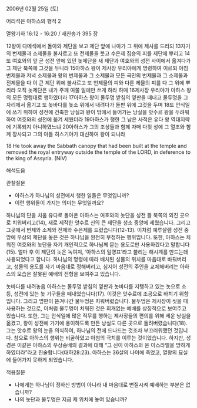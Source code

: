 2006년 02월 25일 (토)

어리석은 아하스의 행적 2



열왕기하 16:12 - 16:20 / 새찬송가 395 장


12왕이 다메섹에서 돌아와 제단을 보고 제단 앞에 나아가 그 위에 제사를 드리되 13자기의 번제물과 소제물을 불사르고 또 전제물을 붓고 수은제 짐승의 피를 제단에 뿌리고 14또 여호와의 앞 곧 성전 앞에 있던 놋제단을 새 제단과 여호와의 성전 사이에서 옮겨다가 그 제단 북쪽에 그것을 두니라 15아하스 왕이 제사장 우리야에게 명령하여 이르되 아침 번제물과 저녁 소제물과 왕의 번제물과 그 소제물과 모든 국민의 번제물과 그 소제물과 전제물을 다 이 큰 제단 위에 불사르고 또 번제물의 피와 다른 제물의 피를 다 그 위에 뿌리라 오직 놋제단은 내가 주께 여쭐 일에만 쓰게 하라 하매 16제사장 우리야가 아하스 왕의 모든 명령대로 행하였더라 17아하스 왕이 물두멍 받침의 옆판을 떼내고 물두멍을 그 자리에서 옮기고 또 놋바다를 놋소 위에서 내려다가 돌판 위에 그것을 두며 18또 안식일에 쓰기 위하여 성전에 건축한 낭실과 왕이 밖에서 들어가는 낭실을 앗수르 왕을 두려워하여 여호와의 성전에 옮겨 세웠더라 19아하스가 행한 그 남은 사적은 유다 왕 역대지략에 기록되지 아니하였느냐 20아하스가 그의 조상들과 함께 자매 다윗 성에 그 열조와 함께 장사되고 그의 아들 히스기야가 대신하여 왕이 되니라 

18 He took away the Sabbath canopy that had been built at the temple and removed the royal entryway outside the temple of the LORD, in deference to the king of Assyria. (NIV)

해석도움





관찰질문 
- 아하스가 하나님의 성전에서 행한 일들은 무엇입니까? 
- 이런 행위들이 가지는 의미는 무엇일까요? 


하나님의 단을 치움 
유다로 돌아온 아하스는 여호와의 놋단을 성전 뜰 북쪽의 외진 곳으로 치워버리고(14), 새로 제작한 앗수르 신의 큰 제단을 성소 중앙에 세웠습니다. 그리고 그곳에서 번제와 소제와 전제와 수은제를 드렸습니다(12-13). 이처럼 예루살렘 성전 중앙에 우상의 제단을 놓은 것은 하나님을 완전히 부정하는 행위입니다. 또한, 아하스는 치워진 여호와의 놋단을 자기 개인적으로 하나님께 묻는 용도로만 사용하겠다고 말합니다(15). 얼마 후 이 제단의 놋은 녹여져, ‘아하스의 일영표’라고 불리는 해시계를 만드는데 사용되었다고 합니다. 하나님의 명령에 따라 배치된 성물의 위치를 마음대로 바꿔버리고, 성물의 용도를 자기 마음대로 정해버리고, 심지어 성전의 주인을 교체해버리는 아하스의 모습은 잘못된 예배의 전형을 보여주고 있습니다. 

놋바다를 내려놓음 
아하스는 물두멍 받침의 옆판과 놋바다를 지탱하고 있는 놋으로 소 등, 성전에 있는 놋 기구들을 떼내었습니다(17). 이것은 앗수르에 조공으로 바치기 위함입니다. 그리고 옆판이 뜯겨나간 물두멍은 치워버렸습니다. 물두멍은 제사장이 씻을 때 사용하는 것으로, 이처럼 물두멍이 치워진 것은 회개없는 예배를 상징적으로 보여주고 있습니다. 또한, 그는 안식일에 많은 직무를 행하는 제사장들의 편의를 위해 세운 낭실을 옮겼고, 왕이 성전에 가기에 용이하도록 만든 낭실도 다른 곳으로 돌려버렸습니다(18). 그는 앗수르 왕의 눈을 의식하여, 하나님의 전에 드나드는 것조차 부끄러워했던 것입니다. 참으로 아하스의 행위는 비굴하였고 아첨의 극치를 이루는 것이었습니다. 하지만, 성경은 이같은 아하스의 우상숭배의 결과에 대해 “그 신이 아하스와 온 이스라엘을 망하게 하였더라”라고 진술합니다(대하28:23). 아하스는 36살의 나이에 죽었고, 열왕의 묘실에 들어가지 못하게 되었습니다. 

적용질문 
- 나에게는 하나님이 정하신 방법이 아니라 내 마음대로 변질시켜 예배하는 부분은 없습니까? 
- 나의 놋단과 물두멍은 지금 제 위치에 놓여 있습니까?